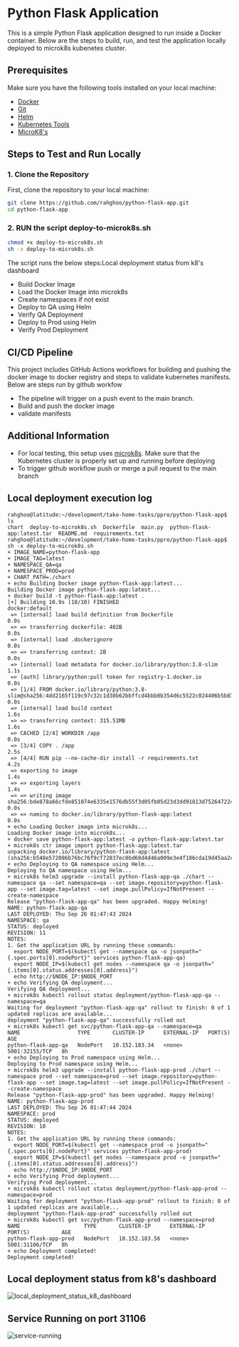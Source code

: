 # Python Flask Application

This is a simple Python Flask application designed to run inside a Docker container. Below are the steps to build, run, and test the application locally deployed to microk8s kubenetes cluster.

## Prerequisites

Make sure you have the following tools installed on your local machine:

- [Docker](https://www.docker.com/get-started)
- [Git](https://git-scm.com/)
- [Helm](https://helm.sh/docs/intro/install/)
- [Kubernetes Tools](https://kubernetes.io/docs/tasks/tools/)
- [MicroK8's](https://microk8s.io/docs/getting-started)

## Steps to Test and Run Locally

### 1. Clone the Repository

First, clone the repository to your local machine:

```bash
git clone https://github.com/rahghoo/python-flask-app.git
cd python-flask-app
```

### 2. RUN the script deploy-to-microk8s.sh
```bash
chmod +x deploy-to-microk8s.sh
sh -x deploy-to-microk8s.sh
```

The script runs the below steps:Local deployment status from k8's dashboard
 - Build Docker Image
 - Load the Docker Image into microk8s
 - Create namespaces if not exist
 - Deploy to QA using Helm
 - Verify QA Deployment
 - Deploy to Prod using Helm
 - Verify Prod Deployment

## CI/CD Pipeline

This project includes GitHub Actions workflows for building and pushing the docker image to docker registry and steps to validate kubernetes manifests. Below are steps run by github workfow
 - The pipeline will trigger on a push event to the main branch.
 - Build and push the docker image
 - validate manifests

## Additional Information
- For local testing, this setup uses [microk8s](https://microk8s.io/docs). Make sure that the Kubernetes cluster is properly set up and running before deploying
- To trigger github workflow push or merge a pull request to the main branch

## Local deployment execution log
```
rahghoo@latitude:~/development/take-home-tasks/ppro/python-flask-app$ ls
chart  deploy-to-microk8s.sh  Dockerfile  main.py  python-flask-app:latest.tar  README.md  requirements.txt
rahghoo@latitude:~/development/take-home-tasks/ppro/python-flask-app$ sh -x deploy-to-microk8s.sh
+ IMAGE_NAME=python-flask-app
+ IMAGE_TAG=latest
+ NAMESPACE_QA=qa
+ NAMESPACE_PROD=prod
+ CHART_PATH=./chart
+ echo Building Docker image python-flask-app:latest...
Building Docker image python-flask-app:latest...
+ docker build -t python-flask-app:latest .
[+] Building 10.9s (10/10) FINISHED                                                                                                  docker:default
 => [internal] load build definition from Dockerfile                                                                                           0.0s
 => => transferring dockerfile: 402B                                                                                                           0.0s
 => [internal] load .dockerignore                                                                                                              0.0s
 => => transferring context: 2B                                                                                                                0.0s
 => [internal] load metadata for docker.io/library/python:3.8-slim                                                                             1.1s
 => [auth] library/python:pull token for registry-1.docker.io                                                                                  0.0s
 => [1/4] FROM docker.io/library/python:3.8-slim@sha256:4dd2165f119c97c32c1d30b62bbffcd4bbb0b354d6c5522c024406b5b874ac40                       0.0s
 => [internal] load build context                                                                                                              1.6s
 => => transferring context: 315.51MB                                                                                                          1.6s
 => CACHED [2/4] WORKDIR /app                                                                                                                  0.0s
 => [3/4] COPY . /app                                                                                                                          2.5s
 => [4/4] RUN pip --no-cache-dir install -r requirements.txt                                                                                   4.2s
 => exporting to image                                                                                                                         1.4s
 => => exporting layers                                                                                                                        1.4s
 => => writing image sha256:bde878a66cfde851074e6335e1576db55f3d05fb05d23d3dd91813d752647224                                                   0.0s 
 => => naming to docker.io/library/python-flask-app:latest                                                                                     0.0s 
+ echo Loading Docker image into microk8s...                                                                                                        
Loading Docker image into microk8s...                                                                                                               
+ docker save python-flask-app:latest -o python-flask-app:latest.tar
+ microk8s ctr image import python-flask-app:latest.tar
unpacking docker.io/library/python-flask-app:latest (sha256:b548e572086b76bc76f9cf72837ec0bd68d4d46a009e3e4f106cda19d45aa2cb)...done
+ echo Deploying to QA namespace using Helm...
Deploying to QA namespace using Helm...
+ microk8s helm3 upgrade --install python-flask-app-qa ./chart --namespace qa --set namespace=qa --set image.repository=python-flask-app --set image.tag=latest --set image.pullPolicy=IfNotPresent --create-namespace
Release "python-flask-app-qa" has been upgraded. Happy Helming!
NAME: python-flask-app-qa
LAST DEPLOYED: Thu Sep 26 01:47:43 2024
NAMESPACE: qa
STATUS: deployed
REVISION: 11
NOTES:
1. Get the application URL by running these commands:
  export NODE_PORT=$(kubectl get --namespace qa -o jsonpath="{.spec.ports[0].nodePort}" services python-flask-app-qa)
  export NODE_IP=$(kubectl get nodes --namespace qa -o jsonpath="{.items[0].status.addresses[0].address}")
  echo http://$NODE_IP:$NODE_PORT
+ echo Verifying QA deployment...
Verifying QA deployment...
+ microk8s kubectl rollout status deployment/python-flask-app-qa --namespace=qa
Waiting for deployment "python-flask-app-qa" rollout to finish: 0 of 1 updated replicas are available...
deployment "python-flask-app-qa" successfully rolled out
+ microk8s kubectl get svc/python-flask-app-qa --namespace=qa
NAME                  TYPE       CLUSTER-IP      EXTERNAL-IP   PORT(S)          AGE
python-flask-app-qa   NodePort   10.152.183.34   <none>        5001:32155/TCP   8h
+ echo Deploying to Prod namespace using Helm...
Deploying to Prod namespace using Helm...
+ microk8s helm3 upgrade --install python-flask-app-prod ./chart --namespace prod --set namespace=prod --set image.repository=python-flask-app --set image.tag=latest --set image.pullPolicy=IfNotPresent --create-namespace
Release "python-flask-app-prod" has been upgraded. Happy Helming!
NAME: python-flask-app-prod
LAST DEPLOYED: Thu Sep 26 01:47:44 2024
NAMESPACE: prod
STATUS: deployed
REVISION: 10
NOTES:
1. Get the application URL by running these commands:
  export NODE_PORT=$(kubectl get --namespace prod -o jsonpath="{.spec.ports[0].nodePort}" services python-flask-app-prod)
  export NODE_IP=$(kubectl get nodes --namespace prod -o jsonpath="{.items[0].status.addresses[0].address}")
  echo http://$NODE_IP:$NODE_PORT
+ echo Verifying Prod deployment...
Verifying Prod deployment...
+ microk8s kubectl rollout status deployment/python-flask-app-prod --namespace=prod
Waiting for deployment "python-flask-app-prod" rollout to finish: 0 of 1 updated replicas are available...
deployment "python-flask-app-prod" successfully rolled out
+ microk8s kubectl get svc/python-flask-app-prod --namespace=prod
NAME                    TYPE       CLUSTER-IP      EXTERNAL-IP   PORT(S)          AGE
python-flask-app-prod   NodePort   10.152.183.56   <none>        5001:31106/TCP   8h
+ echo Deployment completed!
Deployment completed!
```
## Local deployment status from k8's dashboard

![local_deployment_status_k8_dashboard](https://github.com/user-attachments/assets/46423980-99e4-42ce-b848-cf3383ff3a65)

## Service Running on port 31106

![service-running](https://github.com/user-attachments/assets/7be6bacf-78c5-48e9-ba5e-4cd77758a5f5)



